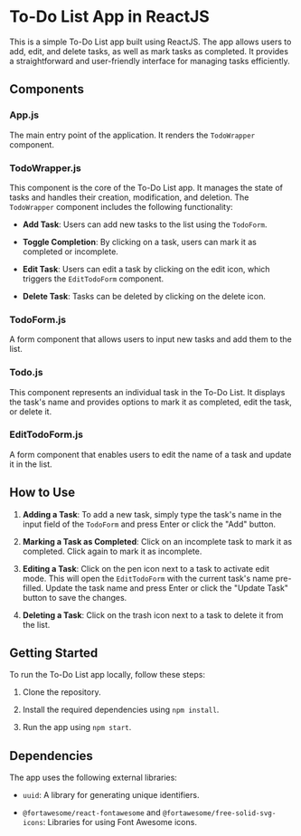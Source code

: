 # To-Do List App in ReactJS

This is a simple To-Do List app built using ReactJS. The app allows users to add, edit, and delete tasks, as well as mark tasks as completed. It provides a straightforward and user-friendly interface for managing tasks efficiently.

## Components

### App.js

The main entry point of the application. It renders the `TodoWrapper` component.

### TodoWrapper.js

This component is the core of the To-Do List app. It manages the state of tasks and handles their creation, modification, and deletion. The `TodoWrapper` component includes the following functionality:

- **Add Task**: Users can add new tasks to the list using the `TodoForm`.

- **Toggle Completion**: By clicking on a task, users can mark it as completed or incomplete.

- **Edit Task**: Users can edit a task by clicking on the edit icon, which triggers the `EditTodoForm` component.

- **Delete Task**: Tasks can be deleted by clicking on the delete icon.

### TodoForm.js

A form component that allows users to input new tasks and add them to the list.

### Todo.js

This component represents an individual task in the To-Do List. It displays the task's name and provides options to mark it as completed, edit the task, or delete it.

### EditTodoForm.js

A form component that enables users to edit the name of a task and update it in the list.

## How to Use

1. **Adding a Task**: To add a new task, simply type the task's name in the input field of the `TodoForm` and press Enter or click the "Add" button.

2. **Marking a Task as Completed**: Click on an incomplete task to mark it as completed. Click again to mark it as incomplete.

3. **Editing a Task**: Click on the pen icon next to a task to activate edit mode. This will open the `EditTodoForm` with the current task's name pre-filled. Update the task name and press Enter or click the "Update Task" button to save the changes.

4. **Deleting a Task**: Click on the trash icon next to a task to delete it from the list.

## Getting Started

To run the To-Do List app locally, follow these steps:

1. Clone the repository.

2. Install the required dependencies using `npm install`.

3. Run the app using `npm start`.

## Dependencies

The app uses the following external libraries:

- `uuid`: A library for generating unique identifiers.

- `@fortawesome/react-fontawesome` and `@fortawesome/free-solid-svg-icons`: Libraries for using Font Awesome icons.

